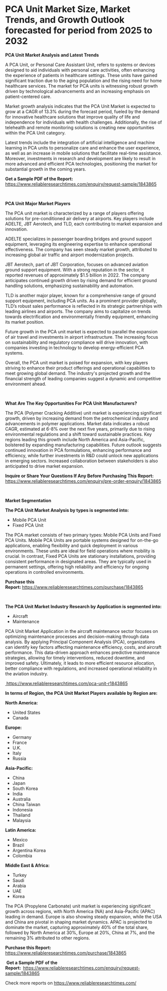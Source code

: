 <p><h1>PCA Unit Market Size, Market Trends, and Growth Outlook forecasted for period from 2025 to 2032</h1></p><p><strong>PCA Unit Market Analysis and Latest Trends</strong></p>
<p><p>A PCA Unit, or Personal Care Assistant Unit, refers to systems or devices designed to aid individuals with personal care activities, often enhancing the experience of patients in healthcare settings. These units have gained significant traction due to the aging population and the rising need for home healthcare services. The market for PCA units is witnessing robust growth driven by technological advancements and an increasing emphasis on patient-centered care.</p><p>Market growth analysis indicates that the PCA Unit Market is expected to grow at a CAGR of 13.3% during the forecast period, fueled by the demand for innovative healthcare solutions that improve quality of life and independence for individuals with health challenges. Additionally, the rise of telehealth and remote monitoring solutions is creating new opportunities within the PCA Unit category. </p><p>Latest trends include the integration of artificial intelligence and machine learning in PCA units to personalize care and enhance the user experience, as well as an increase in mobile solutions that facilitate real-time assistance. Moreover, investments in research and development are likely to result in more advanced and efficient PCA technologies, positioning the market for substantial growth in the coming years.</p></p>
<p><strong>Get a Sample PDF of the Report:&nbsp;</strong> <a href="https://www.reliableresearchtimes.com/enquiry/request-sample/1843865?utm_campaign=2096&utm_medium=2&utm_source=Github&utm_content=ia&utm_term=18022025&utm_id=pca-unit">https://www.reliableresearchtimes.com/enquiry/request-sample/1843865</a></p>
<p>&nbsp;</p>
<p><strong>PCA Unit Major Market Players</strong></p>
<p><p>The PCA unit market is characterized by a range of players offering solutions for pre-conditioned air delivery at airports. Key players include ADELTE, JBT Aerotech, and TLD, each contributing to market expansion and innovation.</p><p>ADELTE specializes in passenger boarding bridges and ground support equipment, leveraging its engineering expertise to enhance operational effectiveness. The company has seen steady market growth, attributed to increasing global air traffic and airport modernization projects.</p><p>JBT Aerotech, part of JBT Corporation, focuses on advanced aviation ground support equipment. With a strong reputation in the sector, it reported revenues of approximately $1.5 billion in 2022. The company anticipates continued growth driven by rising demand for efficient ground handling solutions, emphasizing sustainability and automation.</p><p>TLD is another major player, known for a comprehensive range of ground support equipment, including PCA units. As a prominent provider globally, TLD’s robust sales performance is reflected in its strategic partnerships with leading airlines and airports. The company aims to capitalize on trends towards electrification and environmentally friendly equipment, enhancing its market position.</p><p>Future growth in the PCA unit market is expected to parallel the expansion of air travel and investments in airport infrastructure. The increasing focus on sustainability and regulatory compliance will drive innovation, with companies investing in technology to develop energy-efficient PCA systems.</p><p>Overall, the PCA unit market is poised for expansion, with key players striving to enhance their product offerings and operational capabilities to meet growing global demand. The industry's projected growth and the financial strength of leading companies suggest a dynamic and competitive environment ahead.</p></p>
<p>&nbsp;</p>
<p><strong>What Are The Key Opportunities For PCA Unit Manufacturers?</strong></p>
<p><p>The PCA (Polymer Cracking Additive) unit market is experiencing significant growth, driven by increasing demand from the petrochemical industry and advancements in polymer applications. Market data indicates a robust CAGR, estimated at 6-8% over the next five years, primarily due to rising environmental regulations and a shift toward sustainable practices. Key regions leading this growth include North America and Asia-Pacific, bolstered by expanding manufacturing capabilities. Future outlook suggests continued innovation in PCA formulations, enhancing performance and efficiency, while further investments in R&D could unlock new applications in emerging sectors. Increased collaboration between stakeholders is also anticipated to drive market expansion.</p></p>
<p><strong>Inquire or Share Your Questions If Any Before Purchasing This Report:</strong> <a href="https://www.reliableresearchtimes.com/enquiry/pre-order-enquiry/1843865?utm_campaign=2096&utm_medium=2&utm_source=Github&utm_content=ia&utm_term=18022025&utm_id=pca-unit">https://www.reliableresearchtimes.com/enquiry/pre-order-enquiry/1843865</a></p>
<p>&nbsp;</p>
<p><strong>Market Segmentation</strong></p>
<p><strong>The PCA Unit Market Analysis by types is segmented into:</strong></p>
<p><ul><li>Mobile PCA Unit</li><li>Fixed PCA Unit</li></ul></p>
<p><p>The PCA market consists of two primary types: Mobile PCA Units and Fixed PCA Units. Mobile PCA Units are portable systems designed for on-the-go applications, enabling flexibility and quick deployment in various environments. These units are ideal for field operations where mobility is crucial. In contrast, Fixed PCA Units are stationary installations, providing consistent performance in designated areas. They are typically used in permanent settings, offering high reliability and efficiency for ongoing operations in controlled environments.</p></p>
<p><strong>Purchase this Report:&nbsp;</strong><a href="https://www.reliableresearchtimes.com/purchase/1843865?utm_campaign=2096&utm_medium=2&utm_source=Github&utm_content=ia&utm_term=18022025&utm_id=pca-unit">https://www.reliableresearchtimes.com/purchase/1843865</a></p>
<p>&nbsp;</p>
<p><strong>The PCA Unit Market Industry Research by Application is segmented into:</strong></p>
<p><ul><li>Aircraft</li><li>Maintenance</li></ul></p>
<p><p>PCA Unit Market Application in the aircraft maintenance sector focuses on optimizing maintenance processes and decision-making through data analysis. By applying Principal Component Analysis (PCA), organizations can identify key factors affecting maintenance efficiency, costs, and aircraft performance. This data-driven approach enhances predictive maintenance strategies, allowing for timely interventions, reduced downtime, and improved safety. Ultimately, it leads to more efficient resource allocation, better compliance with regulations, and increased operational reliability in the aviation industry.</p></p>
<p><a href="https://www.reliableresearchtimes.com/pca-unit-r1843865?utm_campaign=2096&utm_medium=2&utm_source=Github&utm_content=ia&utm_term=18022025&utm_id=pca-unit">&nbsp;https://www.reliableresearchtimes.com/pca-unit-r1843865</a></p>
<p><strong>In terms of Region, the PCA Unit Market Players available by Region are:</strong></p>
<p>
    <p> <strong> North America: </strong>
        <ul>
            <li>United States</li>
            <li>Canada</li>
        </ul>
        </p> 
    <p> <strong> Europe: </strong>
        <ul>
            <li>Germany</li>
            <li>France</li>
            <li>U.K.</li>
            <li>Italy</li>
            <li>Russia</li>
        </ul>
        </p> 
    <p> <strong> Asia-Pacific: </strong>
        <ul>
            <li>China</li>
            <li>Japan</li>
            <li>South Korea</li>
            <li>India</li>
            <li>Australia</li>
            <li>China Taiwan</li>
            <li>Indonesia</li>
            <li>Thailand</li>
            <li>Malaysia</li>
        </ul>
        </p> 
    <p> <strong> Latin America: </strong>
        <ul>
            <li>Mexico</li>
            <li>Brazil</li>
            <li>Argentina Korea</li>
            <li>Colombia</li>
        </ul>
        </p> 
    <p> <strong> Middle East & Africa: </strong>
        <ul>
            <li>Turkey</li>
            <li>Saudi</li>
            <li>Arabia</li>
            <li>UAE</li>
            <li>Korea</li>
        </ul>
    </p>
    </p>
<p><p>The PCA (Propylene Carbonate) unit market is experiencing significant growth across regions, with North America (NA) and Asia-Pacific (APAC) leading in demand. Europe is also showing steady expansion, while the USA and China are pivotal in shaping market dynamics. APAC is projected to dominate the market, capturing approximately 40% of the total share, followed by North America at 30%, Europe at 20%, China at 7%, and the remaining 3% attributed to other regions.</p></p>
<p><strong>Purchase this Report: </strong><a href="https://www.reliableresearchtimes.com/purchase/1843865?utm_campaign=2096&utm_medium=2&utm_source=Github&utm_content=ia&utm_term=18022025&utm_id=pca-unit">https://www.reliableresearchtimes.com/purchase/1843865</a></p>
<p>&nbsp;<strong>Get a Sample PDF of the Report:&nbsp;&nbsp;</strong><a href="https://www.reliableresearchtimes.com/enquiry/request-sample/1843865?utm_campaign=2096&utm_medium=2&utm_source=Github&utm_content=ia&utm_term=18022025&utm_id=pca-unit">https://www.reliableresearchtimes.com/enquiry/request-sample/1843865</a></p>
<p><strong></strong></p>
<p>Check more reports on <a href="https://www.reliableresearchtimes.com/?utm_campaign=2096&utm_medium=2&utm_source=Github&utm_content=ia&utm_term=18022025&utm_id=pca-unit">https://www.reliableresearchtimes.com/</a></p>